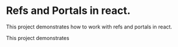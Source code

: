 # Refs and Portals in react.

This project demonstrates how to work with refs and portals in react.

This project demonstrates

